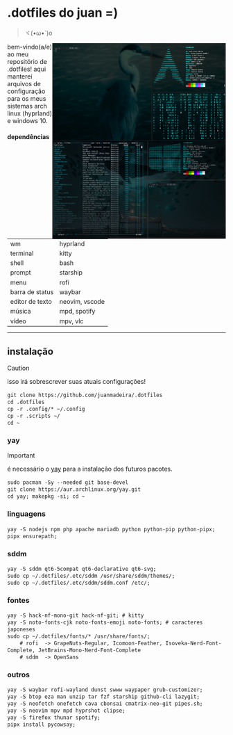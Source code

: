# .dotfiles do juan =)
>ヾ(•ω•`)o
<p align="center">
	<img src="https://github.com/juanmadeira/.dotfiles/blob/main/screenshots/hyprland-1.png" align="right" width="400px" alt="hyprland screenshot"
    <br>
	<img src="https://github.com/juanmadeira/.dotfiles/blob/main/screenshots/windows-1.png" align="right" width="400px" alt="windows screenshot" />
</p>
bem-vindo(a/e) ao meu repositório de .dotfiles! aqui manterei arquivos de configuração para os meus sistemas arch linux (hyprland) e windows 10.

#### dependências
|                 |                |
| --------------- | -------------- |
| wm              | hyprland       |
| terminal        | kitty          |
| shell           | bash           |
| prompt          | starship       |
| menu            | rofi           |
| barra de status | waybar         |
| editor de texto | neovim, vscode |
| música          | mpd, spotify   |
| vídeo           | mpv, vlc       |

---
## instalação
> [!CAUTION]
> isso irá sobrescrever suas atuais configurações!
```shell
git clone https://github.com/juanmadeira/.dotfiles
cd .dotfiles
cp -r .config/* ~/.config
cp -r .scripts ~/
cd ~
```

### yay
> [!IMPORTANT]
> é necessário o [yay](https://aur.archlinux.org/yay.git) para a instalação dos futuros pacotes.
```shell
sudo pacman -Sy --needed git base-devel
git clone https://aur.archlinux.org/yay.git
cd yay; makepkg -si; cd ~
```

### linguagens
```shell
yay -S nodejs npm php apache mariadb python python-pip python-pipx;
pipx ensurepath;
```

### sddm
```shell
yay -S sddm qt6-5compat qt6-declarative qt6-svg;
sudo cp ~/.dotfiles/.etc/sddm /usr/share/sddm/themes/;
sudo cp ~/.dotfiles/.etc/sddm/sddm.conf /etc/;
```

### fontes
```shell
yay -S hack-nf-mono-git hack-nf-git; # kitty
yay -S noto-fonts-cjk noto-fonts-emoji noto-fonts; # caracteres japoneses
sudo cp ~/.dotfiles/fonts/* /usr/share/fonts/;
    # rofi  -> GrapeNuts-Regular, Icomoon-Feather, Isoveka-Nerd-Font-Complete, JetBrains-Mono-Nerd-Font-Complete
    # sddm  -> OpenSans
``` 

### outros
```shell
yay -S waybar rofi-wayland dunst swww waypaper grub-customizer;
yay -S btop eza man unzip tar fzf starship github-cli lazygit;
yay -S neofetch onefetch cava cbonsai cmatrix-neo-git pipes.sh;
yay -S neovim mpv mpd hyprshot clipse;
yay -S firefox thunar spotify;
pipx install pycowsay;
```